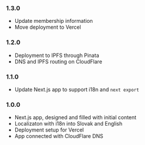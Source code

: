### 1.3.0

- Update membership information
- Move deployment to Vercel
  
### 1.2.0

- Deployment to IPFS through Pinata
- DNS and IPFS routing on CloudFlare

### 1.1.0

- Update Next.js app to support i18n and `next export`

### 1.0.0

- Next.js app, designed and filled with initial content
- Localizaton with i18n into Slovak and English 
- Deployment setup for Vercel
- App connected with CloudFlare DNS